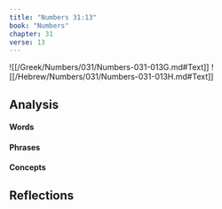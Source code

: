 ```yaml
---
title: "Numbers 31:13"
book: "Numbers"
chapter: 31
verse: 13
---
```

![[/Greek/Numbers/031/Numbers-031-013G.md#Text]]
![[/Hebrew/Numbers/031/Numbers-031-013H.md#Text]]

## Analysis

#### Words

#### Phrases

#### Concepts

## Reflections
